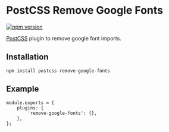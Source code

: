 # PostCSS Remove Google Fonts

[![npm version](https://badge.fury.io/js/postcss-remove-google-fonts.svg)](https://badge.fury.io/js/postcss-remove-google-fonts)

[PostCSS](https://postcss.org/) plugin to remove google font imports.

## Installation

    npm install postcss-remove-google-fonts

## Example

    module.exports = {
        plugins: {
            'remove-google-fonts': {},
        },
    };
